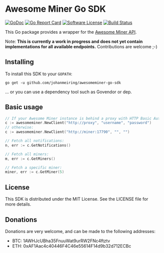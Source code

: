 # Awesome Miner Go SDK

[![GoDoc](https://img.shields.io/badge/godoc-reference-blue.svg?style=flat-round)](https://godoc.org/github.com/johanmeiring/awesomeminer-go-sdk) [![Go Report Card](https://goreportcard.com/badge/github.com/johanmeiring/awesomeminer-go-sdk)](https://goreportcard.com/report/github.com/johanmeiring/awesomeminer-go-sdk) [![Software License](https://img.shields.io/badge/License-MIT-orange.svg?style=flat-round)](https://github.com/johanmeiring/awesomeminer-go-sdk/blob/master/LICENSE) [![Build Status](https://travis-ci.org/johanmeiring/awesomeminer-go-sdk.svg?branch=master)](https://travis-ci.org/johanmeiring/awesomeminer-go-sdk)

This Go package provides a wrapper for the [Awesome Miner API](http://www.awesomeminer.com/help/api.aspx).  

Note: **This is currently a work in progress and does not yet contain implementations for all available endpoints.**  Contributions are welcome ;-)

## Installing
To install this SDK to your `GOPATH`:

    go get -u github.com/johanmeiring/awesomeminer-go-sdk

... or you can use a dependency tool such as Govendor or dep.

## Basic usage
```go
// If your Awesome Miner instance is behind a proxy with HTTP Basic Auth:
c := awesomeminer.NewClient("http://proxy", "username", "password")
// otherwise:
c := awesomeminer.NewClient("http://miner:17790", "", "")

// Fetch all notifications:
n, err := c.GetNotifications()

// Fetch all miners:
m, err := c.GetMiners()

// Fetch a specific miner:
miner, err := c.GetMiner(5)
```

## License
This SDK is distributed under the MIT License.  See the LICENSE file for more details.

## Donations
Donations are very welcome, and can be made to the following addresses:
* BTC: 1AWHJcUBha35FnuuWat9urRW2FNc4ftztv
* ETH: 0xAF1Aac4c40446F4C46e55614F14d9b32d712ECBc
